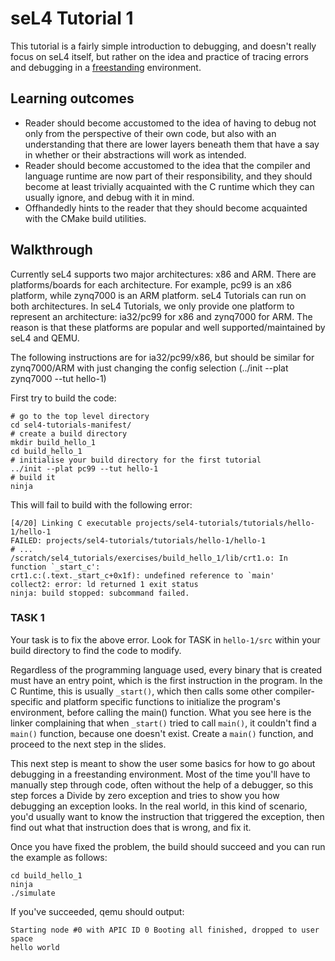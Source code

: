 # seL4 Tutorial 1
This tutorial is a fairly simple
introduction to debugging, and doesn't really focus on seL4 itself, but
rather on the idea and practice of tracing errors and debugging in a
[freestanding](http://www.embedded.com/electronics-blogs/programming-pointers/4027541/Freestanding-vs-hosted-implementations)
environment.

## Learning outcomes


- Reader should become accustomed to the idea of having to debug
        not only from the perspective of their own code, but also with
        an understanding that there are lower layers beneath them that
        have a say in whether or their abstractions will work
        as intended.
- Reader should become accustomed to the idea that the compiler
        and language runtime are now part of their responsibility, and
        they should become at least trivially acquainted with the C
        runtime which they can usually ignore, and debug with it
        in mind.
- Offhandedly hints to the reader that they should become
        acquainted with the CMake build utilities.

## Walkthrough
 Currently seL4 supports two major architectures: x86
and ARM. There are platforms/boards for each architecture. For example,
pc99 is an x86 platform, while zynq7000 is an ARM platform. seL4
Tutorials can run on both architectures. In seL4 Tutorials, we only
provide one platform to represent an architecture: ia32/pc99 for x86 and
zynq7000 for ARM. The reason is that these platforms are popular and
well supported/maintained by seL4 and QEMU.

The following instructions are for ia32/pc99/x86, but should be similar
for zynq7000/ARM with just changing the config selection (../init --plat zynq7000 --tut hello-1)

First try to build the code:
```
# go to the top level directory
cd sel4-tutorials-manifest/
# create a build directory
mkdir build_hello_1
cd build_hello_1
# initialise your build directory for the first tutorial
../init --plat pc99 --tut hello-1
# build it
ninja
```
This will fail to build with the following
error:
```
[4/20] Linking C executable projects/sel4-tutorials/tutorials/hello-1/hello-1
FAILED: projects/sel4-tutorials/tutorials/hello-1/hello-1
# ...
/scratch/sel4_tutorials/exercises/build_hello_1/lib/crt1.o: In function `_start_c':
crt1.c:(.text._start_c+0x1f): undefined reference to `main'
collect2: error: ld returned 1 exit status
ninja: build stopped: subcommand failed.
```
### TASK 1 

Your task is to fix the above error. Look for TASK in `hello-1/src` within your build directory
to find the code to modify.

Regardless of the programming language used, every binary that is
created must have an entry point, which is the first instruction in the
program. In the C Runtime, this is usually `_start()`, which then calls
some other compiler-specific and platform specific functions to
initialize the program's environment, before calling the main()
function. What you see here is the linker complaining that when
`_start()` tried to call `main()`, it couldn't find a `main()` function,
because one doesn't exist. Create a `main()` function, and proceed to the
next step in the slides.

This next step is meant to show the user some basics for how to go about
debugging in a freestanding environment. Most of the time you'll have to
manually step through code, often without the help of a debugger, so
this step forces a Divide by zero exception and tries to show you how
debugging an exception looks. In the real world, in this kind of
scenario, you'd usually want to know the instruction that triggered the
exception, then find out what that instruction does that is wrong, and
fix it.

Once you have fixed the problem, the build should succeed and you can
run the example as follows:

```
cd build_hello_1
ninja
./simulate
```

If you've succeeded, qemu should output:

```
Starting node #0 with APIC ID 0 Booting all finished, dropped to user space
hello world
```

